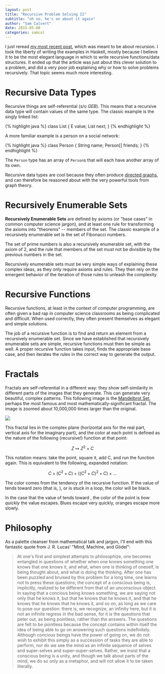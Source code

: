 ```yaml
---
layout: post
title: "Recursive Problem Solving II"
subtitle: "oh no, he's on about it again"
author: "Sam Calvert"
date: 2015-05-08
categories: samcal
---
```


I just reread [my most recent post](/samcal/2015/02/12/haskell.html), which was
meant to be about recursion. I took the liberty of writing the examples in
Haskell, mostly because I believe it to be the most elegant language in which to
write recursive functions/data structures. It ended up that the article was just
about this clever solution to a problem, and did a very poor job explaining why
or how to solve problems recursively. That topic seems much more interesting.

# Recursive Data Types

Recursive things are self-referential (s/o *GEB*). This means that a recursive
data type will contain values of the same type. The classic example is the
singly linked list:

{% highlight java %}
class List<E> {
  E value;
  List<E> next;
}
{% endhighlight %}

A more familiar example is a person on a social network:

{% highlight java %}
class Person {
  String name;
  Person[] friends;
}
{% endhighlight %}

The `Person` type has an array of `Person`s that will each have another array of
its own.

Recursive data types are cool because they often produce [directed
graphs](http://en.wikipedia.org/wiki/Directed_graph), and can therefore be
reasoned about with the very powerful tools from graph theory.

# Recursively Enumerable Sets

**Recursively Enumerable Sets** are defined by axioms (or "base cases" in
common computer science jargon), and at least one rule for transforming the
axioms into "theorems" -- members of the set. The classic example of a
recursively enumerable set is the set of Fibonacci numbers.

The set of prime numbers is also a recursively enumerable set, with the axiom of
2, and the rule that members of the set must not be divisible by the previous
numbers in the set.

Recursively enumerable sets must be very simple ways of explaining these complex
ideas, as they only require axioms and rules. They then rely on the emergent
behavior of the iteration of those rules to unleash the complexity.

# Recursive Functions

Recursive functions, at least in the context of computer programming, are often
given a bad rap in computer science classrooms as being complicated and
difficult. When used correctly, they often present themselves as elegant and
simple solutions.

The job of a recursive function is to find and return an element from a
recursively enumerable set. Since we have established that recursively
enumerable sets are simple, recursive functions must then be simple as well. A
proper recursive function takes input, finds the appropriate base case, and then
iterates the rules in the correct way to generate the output.

# Fractals

Fractals are self-referential in a different way: they show self-similarity in
different parts of the images that they generate. This can generate very
beautiful, complex patterns. This following image is the [Mandelbrot
Set](http://en.wikipedia.org/wiki/Mandelbrot_set), perhaps the most famous and
most mathematically-significant fractal. The image is zoomed about
10,000,000 times larger than the original.

![](http://upload.wikimedia.org/wikipedia/commons/a/a4/Mandel_zoom_11_satellite_double_spiral.jpg)

This fractal lies in the complex plane (horizontal axis for the real part,
vertical axis for the imaginary part), and the color at each point $%C%$ is
defined as the nature of the following (recursive!) function at that point:

$$Z \mapsto Z^2 + C$$

This notation means: take the point, square it, add C, and run the function
again. This is equivalent to the following, expanded notation:

$$C + (C^2 + C) + ((C^2 + C)^2 + C) + \dots$$

The color comes from the tendency of the recursive function. If the value of
$%C%$ tends toward zero (that is, $%0+0i%$), or is stuck in a loop, the color
will be black.

In the case that the value of $%C%$ tends toward $%\infty%$, the color of the
point is *how quickly* the value escapes. Blues escape very quickly, oranges
escape more slowly.

# Philosophy

As a palette cleanser from mathematical talk and jargon, I'll end with this
fantastic quote from J. R. Lucas' "Mind, Machine, and Gödel":

> At one's first and simplest attempts to philosophize, one becomes entangled in
> questions of whether when one knows something one knows that one knows it, and
> what, when one is thinking of oneself, is being thought about, and what is
> doing the thinking. After one has been puzzled and bruised by this problem for
> a long time, one learns not to press these questions; the concept of a
> conscious being is, implicitly, realized to be different from that of an
> unconscious object. In saying that a concious being knows something, we are
> saying not only that he knows it, but that he knows that he knows it, and
> that he knows that he knows that he knows it, and so on, as long as we care to
> pose our question: there is, we recognize, an infinity here, but it is not an
> infinite regress in the bad sense, for it is the questions that peter out, as
> being pointless, rather than the answers. The questions are felt to be
> pointless because the concept contains within itself the idea of being able to
> go on answering such questions indefinitely. Although concious beings have the
> power of going on, we do not wish to exhibit this simply as a succession of
> tasks they are able to perform, nor do we see the mind as an infinite sequence
> of selves and super-selves and super-super-selves. Rather, we insist that a
> conscious being is a unity, and though we talk about parts of the mind, we do
> so only as a metaphor, and will not allow it to be taken literally.



























